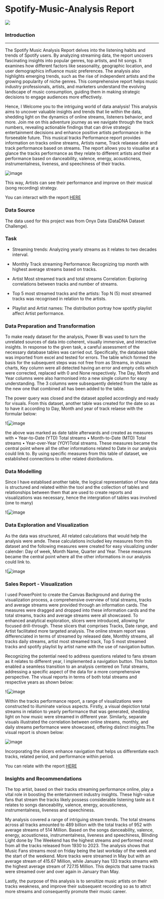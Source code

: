 # Spotify-Music-Analysis Report


![](Spotify_banner.png)
### Introduction
---

The Spotify Music Analysis Report delves into the listening habits and trends of Spotify users. By analyzing streaming data, the report uncovers fascinating insights into popular genres, top artists, and hit songs. It examines how different factors like seasonality, geographic location, and user demographics influence music preferences. The analysis also highlights emerging trends, such as the rise of independent artists and the growing popularity of niche genres. This comprehensive report helps music industry professionals, artists, and marketers understand the evolving landscape of music consumption, guiding them in making strategic decisions to engage audiences more effectively.

Hence, I Welcome you to the intriguing world of data analysis! This analysis aims to uncover valuable insights and trends that lie within the data, shedding light on the dynamics of online streams, 
listeners behavior, and more. Join me on this adventure journey as we navigate through the track numbers, revealing actionable findings that can drive strategic entertainment decisions and enhance positive artists performance in the forseeable future. 
This musical tracks Performance report provides information on tracks online streams, Artists name, Track relaease date and track performance based on streams. The report allows you to visualise at a glance the tracks performance as they relate to different artists and their performance based on danceability,	valence, energy,	acousticness,	instrumentalness, liveness, and speechiness of their tracks.



![image](https://github.com/Temytopeariyo/Spotify-Music-Analysis/assets/81833143/17ab73f3-21b9-4770-aba4-1ee30d9aabef)


This way, Artists can see their performance and improve on their musical (song recording) strategy.


You can interact with the report [HERE]()


### Data Source
The data used for this project was from Onyx Data (DataDNA Dataset Challenge).

### Task
* Streaming trends: Analyzing yearly streams as it relates to two decades interval.

* Monthly Track streaming Performance: Recognizing top month with highest average streams based on tracks. 

* Artist Most streamed track and total streams Correlation: Exploring correlations between tracks and number of streams.

* Top 5 most streamed tracks and the artists: Top N (5) most streamed tracks was recognised in relation to the artists.

* Playlist and Artist names: The distribution portray how spotify playlist affect Artist performance.

### Data Preparation and Transformation
To make ready dataset for the analysis, Power Bi was used to turn the unrelated sources of data into coherent, visually immersive, and interactive insights. In response to the given task, a careful assessment of the necessary database tables was carried out. Specifically, the database table was imported from excel and tested for errors. The table which formed the basis for the subsequent steps was not free from as Streams, in shazam charts, Key column  were all detected having an error and empty cells which were corrected, replaced with 0 and None respectively. The Day, Month and Year columns were also harmonised into a new single column for easy understanding. The 3 columns were subsequently deleted from the table as the new one that combined all has been added to the table. 

The power query was closed and the dataset applied accordingly and ready for visuals. From this dataset, another table was created for the date so as to have it according to Day, Month and year of track relaese with the formular below:


!(![image](https://github.com/Temytopeariyo/Spotify-Music-Analysis/assets/81833143/ba0e30f8-70fb-4623-8c19-bcab0f926ebd)

the above was marked as date table afterwards and created as measures with 
• Year-to-Date (YTD) Total streams
• Month-to-Date (MTD) Total streams
• Year-over-Year (YOY)Total streams. 
These measures became the central point where all the other informations related to Date in our analysis could link to. By using specific measures from this table of dataset, we established connections to other related distributions. 

### Data Modelling
Since I have establised another table, the logical representation of how data is structured and related within the tool and the collection of tables and relationships between them that are used to create reports and visualizations was necessary, hence the intergration of tables was involved (one to many)


!(![image](https://github.com/Temytopeariyo/Spotify-Music-Analysis/assets/81833143/55a3d484-dd97-46f6-987d-db12fe15acda)


### Data Exploration and Visualization
As the data was structured, All related calculations that would help the analysis were amde. These calculations included key measures from this dataset and the following measures were created for easy visualizing under calender: Day of week, Month Name, Quarter and Year. These measures became the central point where all the other informations in our analysis could link to. 


!(![image](https://github.com/Temytopeariyo/Spotify-Music-Analysis/assets/81833143/62b35309-21fc-4b96-813b-46a0ec9e9b9e)


### Sales Report - Visualization
I used PowerPoint to create the Canvas Background and during the visualization process, a comprehensive overview of total streams, tracks and average streams were provided through an information cards. The measures were dragged and dropped into these information cards and the total streams, tracks and average streams were all showcased. To enhanced analytical exploration, slicers were introduced, allowing for focused drill-through. These slicers that comprises Tracks, Date range, and Artist facilitated more targeted analysis. The online stream report was differenciated in terms of streamed by released date, Monthly streams, all tracks daily streams, artist most streamed track, Top 5 most streamed tracks and spotify playlist by artist name with the use of navigation button.


Recognizing the potential need to address questions related to fans stream as it relates to different year, I implemented a navigation button. This button enabled a seamless transition to an analysis centered on Total streams, addressing a specific aspect of the data for a more comprehensive perspective. The visual reports in terms of both total streams and respective years as shown below:

!(![image](https://github.com/Temytopeariyo/Spotify-Music-Analysis/assets/81833143/dd7456b9-8cc6-4b3a-a5f8-0a00d760f8bf)

Within the tracks performance report, a range of visualizations were constructed to illuminate various aspects. Firstly, a visual depiction total streams in relation to yearly performance that was generated, shedding light on how music were streamed in different year. Similarly, separate visuals illustrated the correlation between online streams, monthly, and daily streams performance were showcased, offering distinct insights.The visual report is shown below:

![image](https://github.com/Temytopeariyo/Spotify-Music-Analysis/assets/81833143/15e834ce-e687-4a81-be54-cacaeae9f9f1)

Incorporating the slicers enhance navigation that helps us differentiate each tracks, related period, and performance within period. 

You can relate with the report [HERE]()

### Insights and Recommendations
The top artist, based on their tracks streaming performance online, play a vital role in boosting the entertainment industry insights. These high-value fans that stream the tracks likely possess considerable listening taste as it relates to songs danceability, valence, energy,	acousticness,	instrumentalness,	liveness and speechiness.

My analysis covered a range of intriguing stream trends. The total streams across all tracks amounted to 489 billion with the total tracks of 952 with average streams of 514 Million. Based on the songs danceability, valence, energy,	acousticness,	instrumentalness,	liveness and speechiness, Blinding Light done by The Weekend has the highest streams and performed most from all the tracks released from 1930 to 2023. The analysis shows that Music Fans streams most on friday being the last workday of the week and the start of the weekend. More tracks were streamed in May but with an average stream of 415.67 Million, while January has 133 tracks streams with the highest average stream of 727.15 Million. This depicts that same tracks were streamed over and over again in January than May.

Lastly, the purpose of this analysis is to sensitize music artists on their tracks weakness, and improve their subsequent recording so as to attrct more streams and consequently promote their music career.

